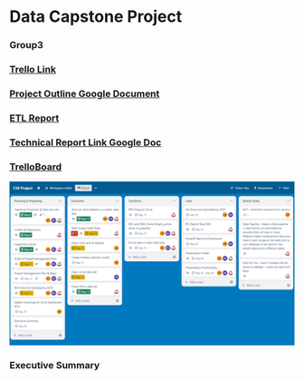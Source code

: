 # Data Capstone Project
### Group3

### [Trello Link](https://trello.com/b/eGAqRyKk/c50-project)

### [Project Outline Google Document](https://docs.google.com/document/d/1THD9E-ambO2z1r5A_yo4N2sezGQI1ngx8qdscpNlDts/edit?usp=sharing)

### [ETL Report](https://docs.google.com/document/d/1wLTfLtaF73sNXPi72_MRLooo1Bg13ZsnOUQh6zyGk7o/edit?usp=sharing)

### [Technical Report Link Google Doc](https://docs.google.com/document/d/1y7YFrRklCgvQ6yxS6yh_YgjZ78IkcmyB7-Mi1B-KjRk/edit)


### [TrelloBoard](./Project_Specifications/TrelloBoardGroup3.png)
![TrelloBoard](./Project_Specifications/TrelloBoardGroup3.png)

### Executive Summary

